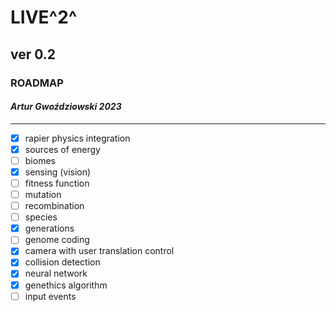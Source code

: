 
# LIVE^2^

## ver 0.2

### ROADMAP

#### _Artur Gwoździowski 2023_

* * *

- [x] rapier physics integration
- [x] sources of energy
- [ ] biomes
- [x] sensing (vision)
- [ ] fitness function
- [ ] mutation
- [ ] recombination
- [ ] species
- [x] generations
- [ ] genome coding
- [x] camera with user translation control
- [X] collision detection
- [x] neural network
- [x] genethics algorithm
- [ ] input events
